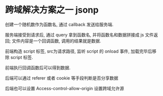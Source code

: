 # 跨域解决方案之一 jsonp 

创建一个随机数作为函数名, 通过 callback 发送给服务端.

服务端接受到请求后, 通过 query 拿到函数名, 并将函数名和数据拼接成 js 文件返回; 文件内容是一个回调函数, 调用的结果就是数据.

前端构造 script 标签, src为请求路径, 监听 script 的 onload 事件, 加载完毕后移除 script 标签.

前端执行回调函数后可以得到数据.

后端可以通过 referer 或者 cookie 等手段判断是否分享数据

后端也可以设置 Access-control-allow-origin 设置跨域允许源